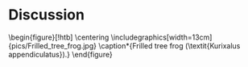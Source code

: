 # Discussion

\begin{figure}[!htb]
\centering
\includegraphics[width=13cm]{pics/Frilled_tree_frog.jpg}
\caption*{Frilled tree frog (\textit{Kurixalus appendiculatus}).}
\end{figure}

